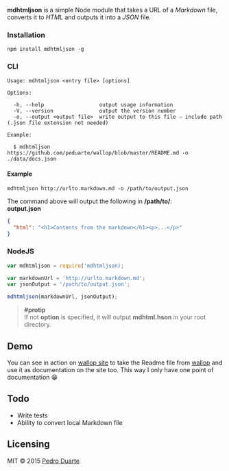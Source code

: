 **mdhtmljson** is a simple Node module that takes a URL of a *Markdown* file, converts it to *HTML* and outputs it into a *JSON* file.

### Installation
```
npm install mdhtmljson -g
```

### CLI
```
Usage: mdhtmljson <entry file> [options]

Options:

  -h, --help                  output usage information
  -V, --version               output the version number
  -o, --output <output file>  write output to this file – include path (.json file extension not needed)

Example:

  $ mdhtmljson https://github.com/peduarte/wallop/blob/master/README.md -o ./data/docs.json
```

#### Example
```
mdhtmljson http://urlto.markdown.md -o /path/to/output.json
```
The command above will output the following in **/path/to/**:<br>
**output.json**
```json
{
  "html": "<h1>Contents from the markdown</h1><p>...</p>"
}
```

### NodeJS
```js
var mdhtmljson = require('mdhtmljson);

var markdownUrl = 'http://urlto.markdown.md';
var jsonOutput = '/path/to/output.json';

mdhtmljson(markdownUrl, jsonOutput);
```

> **#protip**<br>
> If not **option** is specified, it will output **mdhtml.hson** in your root directory.

## Demo
You can see in action on [wallop site](https://github.com/peduarte/wallop-site) to take the Readme file from [wallop](https://github.com/peduarte/wallop) and use it as documentation on the site too. This way I only have one point of documentation 😁

## Todo
- Write tests
- Ability to convert local Markdown file

## Licensing
MIT © 2015 [Pedro Duarte](http://pedroduarte.me)


